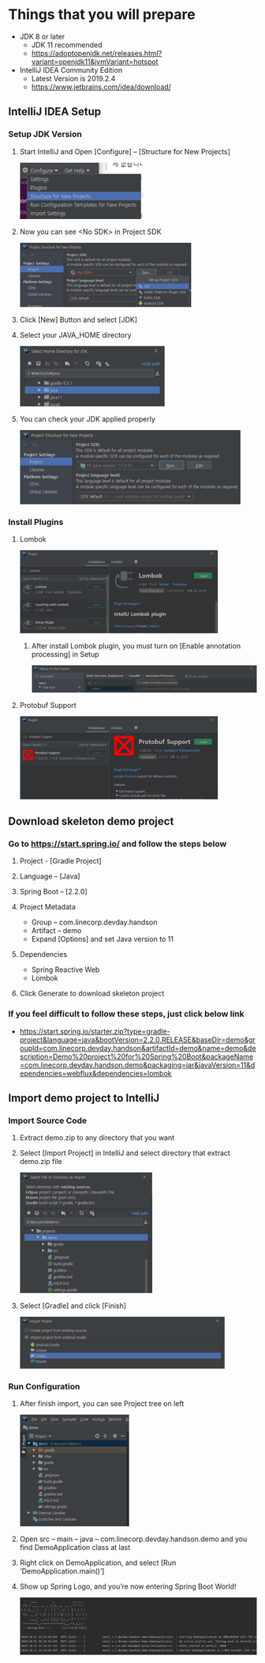 # Things that you will prepare

- JDK 8 or later
  - JDK 11 recommended
  - <https://adoptopenjdk.net/releases.html?variant=openjdk11&jvmVariant=hotspot>
- IntelliJ IDEA Community Edition
  - Latest Version is 2019.2.4
  - <https://www.jetbrains.com/idea/download/>

## IntelliJ IDEA Setup

### Setup JDK Version

1. Start IntelliJ and Open [Configure] – [Structure for New Projects]

    ![Structure for New Projects](images/pic1.png)

2. Now you can see \<No SDK\> in Project SDK

    ![No SDK](images/pic2.png)

3. Click [New] Button and select [JDK]

4. Select your JAVA_HOME directory

    ![Directory Tree](images/pic3.png)

5. You can check your JDK applied properly

    ![Final State](images/pic4.png)

### Install Plugins

1. Lombok

    ![Lombok Plugin](images/pic5.png)

    1. After install Lombok plugin, you must turn on [Enable annotation processing] in Setup

        ![Setup Menu](images/pic7.png)

2. Protobuf Support

    ![Protobuf Support](images/pic6.png)

## Download skeleton demo project

### Go to https://start.spring.io/ and follow the steps below

1. Project - [Gradle Project]

2. Language – [Java]

3. Spring Boot – [2.2.0]

4. Project Metadata

   - Group – com.linecorp.devday.handson
   - Artifact – demo
   - Expand [Options] and set Java version to 11

5. Dependencies

   - Spring Reactive Web
   - Lombok

6. Click Generate to download skeleton project

### If you feel difficult to follow these steps, just click below link

- <https://start.spring.io/starter.zip?type=gradle-project&language=java&bootVersion=2.2.0.RELEASE&baseDir=demo&groupId=com.linecorp.devday.handson&artifactId=demo&name=demo&description=Demo%20project%20for%20Spring%20Boot&packageName=com.linecorp.devday.handson.demo&packaging=jar&javaVersion=11&dependencies=webflux&dependencies=lombok>

## Import demo project to IntelliJ

### Import Source Code

1. Extract demo.zip to any directory that you want

2. Select [Import Project] in IntelliJ and select directory that extract demo.zip file

    ![Directory Tree](images/pic8.png)

3. Select [Gradle] and click [Finish]

    ![Import Project](images/pic9.png)

### Run Configuration

1. After finish import, you can see Project tree on left

    ![Project Tree](images/pic10.png)

2. Open src – main – java – com.linecorp.devday.handson.demo and you find DemoApplication class at last

3. Right click on DemoApplication, and select [Run ‘DemoApplication.main()’]

4. Show up Spring Logo, and you’re now entering Spring Boot World!

    ![Boot Logo](images/pic11.png)